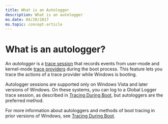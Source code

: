 ```yaml
---
title: What is an Autologger
description: What is an autologger
ms.date: 04/20/2017
ms.topic: concept-article
---
```


# What is an autologger?


An *autologger* is a [trace session](trace-session.md) that records events from user-mode and kernel-mode [trace providers](trace-provider.md) during the boot process. This feature lets you trace the actions of a trace provider while Windows is booting.

Autologger sessions are supported only on Windows Vista and later versions of Windows. On these systems, you can log to a Global Logger trace session, as described in [Tracing During Boot](tracing-during-boot.md), but autologgers are the preferred method.

For more information about autologgers and methods of boot tracing in prior versions of Windows, see [Tracing During Boot](tracing-during-boot.md).

